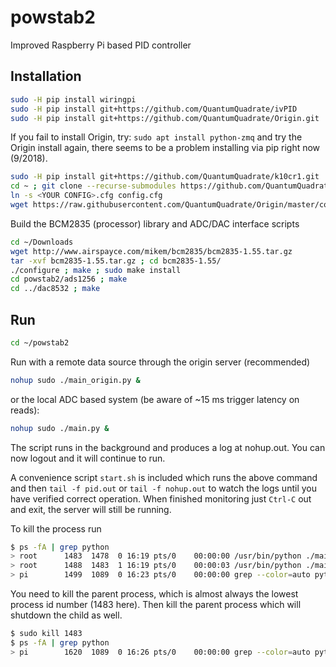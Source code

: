 # powstab2
Improved Raspberry Pi based PID controller

## Installation
```bash
sudo -H pip install wiringpi
sudo -H pip install git+https://github.com/QuantumQuadrate/ivPID
sudo -H pip install git+https://github.com/QuantumQuadrate/Origin.git
```

If you fail to install Origin, try: ```sudo apt install python-zmq``` and try the Origin install again, there seems to be a problem installing via pip right now (9/2018).


```bash
sudo -H pip install git+https://github.com/QuantumQuadrate/k10cr1.git
cd ~ ; git clone --recurse-submodules https://github.com/QuantumQuadrate/powstab2.git ; cd powstab2
ln -s <YOUR CONFIG>.cfg config.cfg
wget https://raw.githubusercontent.com/QuantumQuadrate/Origin/master/config/origin-server.cfg
```

Build the BCM2835 (processor) library and ADC/DAC interface scripts

```bash
cd ~/Downloads
wget http://www.airspayce.com/mikem/bcm2835/bcm2835-1.55.tar.gz
tar -xvf bcm2835-1.55.tar.gz ; cd bcm2835-1.55/
./configure ; make ; sudo make install
cd powstab2/ads1256 ; make
cd ../dac8532 ; make
```

## Run

```bash
cd ~/powstab2
```

Run with a remote data source through the origin server (recommended)
```bash
nohup sudo ./main_origin.py &
```
or the local ADC based system (be aware of ~15 ms trigger latency on reads):
```bash
nohup sudo ./main.py &
```

The script runs in the background and produces a log at nohup.out.
You can now logout and it will continue to run.

A convenience script `start.sh` is included which runs the above command and then `tail -f pid.out` or `tail -f nohup.out` to watch the logs until you have verified correct operation.
When finished monitoring just `Ctrl-C` out and exit, the server will still be running.

To kill the process run
```bash
$ ps -fA | grep python
> root      1483  1478  0 16:19 pts/0    00:00:00 /usr/bin/python ./main_origin.py
> root      1488  1483  1 16:19 pts/0    00:00:03 /usr/bin/python ./main_origin.py
> pi        1499  1089  0 16:23 pts/0    00:00:00 grep --color=auto python
```
You need to kill the parent process, which is almost always the lowest process id number (1483 here).
Then kill the parent process which will shutdown the child as well.
```bash
$ sudo kill 1483
$ ps -fA | grep python
> pi        1620  1089  0 16:26 pts/0    00:00:00 grep --color=auto python
```
